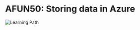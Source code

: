 # AFUN50: Storing data in Azure

 ![Learning Path](https://img.shields.io/badge/Learning%20Path-AFUN-fe5e00?logo=microsoft)